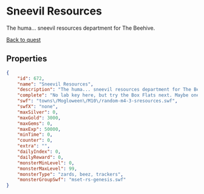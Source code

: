 # Sneevil Resources

The huma... sneevil resources department for The Beehive.

[Back to quest](../quests.md)

## Properties

```json
{
    "id": 672,
    "name": "Sneevil Resources",
    "description": "The huma... sneevil resources department for The Beehive.",
    "complete": "No lab key here, but try the Box Flats next. Maybe one of the sneevils left a key in their sleeping area.",
    "swf": "towns\/Mogloween\/M10\/random-m4-3-sresources.swf",
    "swfX": "none",
    "maxSilver": 0,
    "maxGold": 3000,
    "maxGems": 0,
    "maxExp": 50000,
    "minTime": 0,
    "counter": 0,
    "extra": "",
    "dailyIndex": 0,
    "dailyReward": 0,
    "monsterMinLevel": 0,
    "monsterMaxLevel": 99,
    "monsterType": "zards, beez, trackers",
    "monsterGroupSwf": "mset-rs-genesis.swf"
}
```

